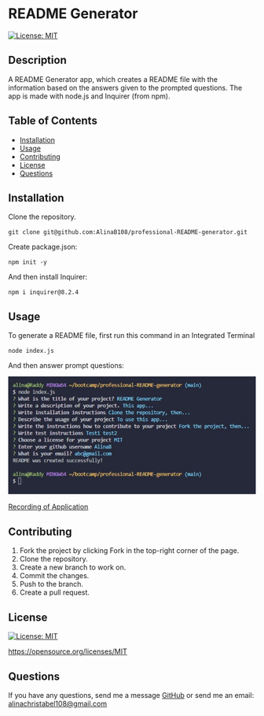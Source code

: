 # README Generator

[![License: MIT](https://img.shields.io/badge/License-MIT-yellow.svg)](https://opensource.org/licenses/MIT)

## Description
A README Generator app, which creates a README file with the information based on the answers given to the prompted questions.
The app is made with node.js and Inquirer (from npm).

## Table of Contents
- [Installation](#installation)
- [Usage](#usage)
- [Contributing](#contributing)
- [License](#license)
- [Questions](#questions)

## Installation
Clone the repository.
```
git clone git@github.com:AlinaB108/professional-README-generator.git
```
Create package.json:
```
npm init -y
```
And then install Inquirer:
```
npm i inquirer@8.2.4
```

## Usage
To generate a README file, first run this command in an Integrated Terminal
``` 
node index.js 
```
And then answer prompt questions:

![Screenshot](./appUsage.jpg)

[Recording of Application](https://watch.screencastify.com/v/AokwuNlX3LsO9loeHUmd)

## Contributing
1. Fork the project by clicking Fork in the top-right corner of the page.
2. Clone the repository.
3. Create a new branch to work on.
4. Commit the changes.
5. Push to the branch.
6. Create a pull request.


## License
[![License: MIT](https://img.shields.io/badge/License-MIT-yellow.svg)](https://opensource.org/licenses/MIT)

https://opensource.org/licenses/MIT 
    
## Questions
If you have any questions, send me a message [GitHub](https://github.com/abc) or send me an email: [alinachristabel108@gmail.com](alinachristabel108@gmail.com)

